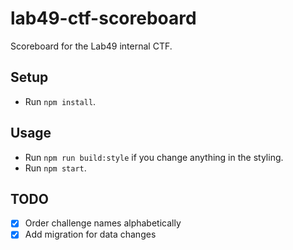 # lab49-ctf-scoreboard

Scoreboard for the Lab49 internal CTF.

## Setup

- Run `npm install`.

## Usage

- Run `npm run build:style` if you change anything in the styling.
- Run `npm start`.

## TODO

- [x] Order challenge names alphabetically
- [x] Add migration for data changes
